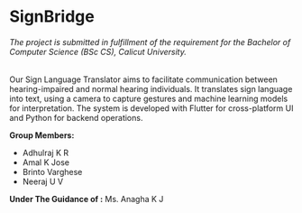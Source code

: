 # SignBridge

###### The project is submitted in fulfillment of the requirement for the Bachelor of Computer Science (BSc CS), Calicut University.

Our Sign Language Translator aims to facilitate communication between hearing-impaired and normal hearing individuals. It translates sign language into text, using a camera to capture gestures and machine learning models for interpretation. The system is developed with Flutter for cross-platform UI and Python for backend operations. 

**Group Members:**                   

* Adhulraj K R
* Amal K Jose
* Brinto Varghese
* Neeraj U V

**Under The Guidance of :** Ms. Anagha K J